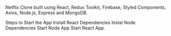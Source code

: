 Netflix Clone built using React, Redux Toolkit, Firebase, Styled Components, Axios, Node.js, Express and MongoDB.

Steps to Start the App
Install React Dependencies
Instal Node Dependencies
Start Node App
Start React App.
